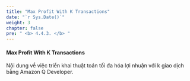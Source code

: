 ```yaml
---
title: "Max Profit With K Transactions"
date: "`r Sys.Date()`"
weight: 3
chapter: false
pre: " <b> 4.4.3. </b> "
---
```


#### Max Profit With K Transactions

Nội dung về việc triển khai thuật toán tối đa hóa lợi nhuận với k giao dịch bằng Amazon Q Developer.
